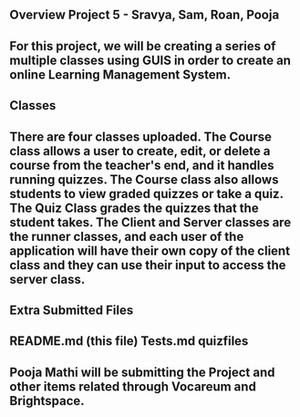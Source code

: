 
Overview Project 5 - Sravya, Sam, Roan, Pooja
-----------------------------------------------------------------------------------------------------------
For this project, we will be creating a series of multiple classes using GUIS in order to create an online Learning Management System.
-----------------------------------------------------------------------------------------------------------
Classes
-----------------------------------------------------------------------------------------------------------
There are four classes uploaded. The Course class allows a user to create, edit, or delete a course from the teacher's end, and it handles running quizzes. The Course class also allows students to view graded quizzes or take a quiz.
The Quiz Class grades the quizzes that the student takes.
The Client and Server classes are the runner classes, and each user of the application will have their own copy of the client class and they can use their input to access the server class.
-----------------------------------------------------------------------------------------------------------
Extra Submitted Files
-----------------------------------------------------------------------------------------------------------
README.md (this file)
Tests.md
quizfiles
-----------------------------------------------------------------------------------------------------------
Pooja Mathi will be submitting the Project and other items related through Vocareum and Brightspace.
-----------------------------------------------------------------------------------------------------------
